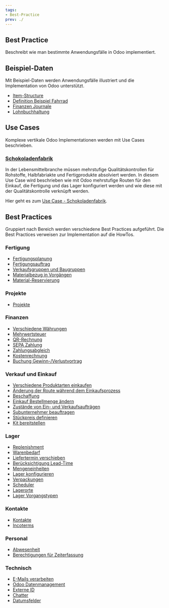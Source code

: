 ```yaml
---
tags:
- Best-Practice
prev: ./
---
```

## Best Practice

Beschreibt wie man bestimmte Anwendungsfälle in Odoo implementiert.

## Beispiel-Daten

Mit Beispiel-Daten werden Anwendungsfälle illustriert und die Implementation von Odoo unterstützt.

* [Item-Structure](Best%20Practice%20Item%20Structure.md)
* [Definition Beispiel Fahrrad](Best%20Practice%20Definition%20Beispiel%20Fahrrad.md)
* [Finanzen Journale](Best%20Practice%20Finanzen%20Journale.md)
* [Lohnbuchhaltung](Best%20Practice%20Lohnbuchhaltung.md)

## Use Cases

Komplexe vertikale Odoo Implementationen werden mit Use Cases beschrieben.

### [Schokoladenfabrik](Use%20Case%20Schokoladenfabrik.md)

In der Lebensmittelbranche müssen mehrstufige Qualitätskontrollen für Rohstoffe, Halbfabriakte und Fertigprodukte absolviert werden. In diesem Use Case wird beschrieben wie mit Odoo mehrstufige Routen für den Einkauf, die Fertigung und das Lager konfiguriert werden und wie diese mit der Qualitätskontrolle verknüpft werden.

Hier geht es zum [Use Case - Schokoladenfabrik](Use%20Case%20Schokoladenfabrik.md).

## Best Practices

Gruppiert nach Bereich werden verschiedene Best Practices aufgeführt. Die Best Practices verweisen zur Implementation auf die HowTos.

### Fertigung

* [Fertigungsplanung](Best%20Practice%20Fertigungsplanung.md)
* [Fertigungsauftrag](Best%20Practice%20Fertigungsauftrag.md)
* [Verkaufsgruppen und Baugruppen](Best%20Practice%20Verkaufsgruppen%20und%20Baugruppen.md)
* [Materialbezug in Vorgängen](Best%20Practice%20Materialbezug%20in%20Vorgängen.md)
* [Material-Reservierung](Best%20Practice%20Material%20Reservierung.md)

### Projekte

* [Projekte](Best%20Practice%20Projekte.md)

### Finanzen

* [Verschiedene Währungen](Best%20Practice%20Verschiedene%20Währungen.md)
* [Mehrwertsteuer](Best%20Practice%20Mehrwertsteuer.md)
* [QR-Rechnung](Best%20Practice%20QR%20Rechnung.md)
* [SEPA Zahlung](Best%20Pratice%20SEPA%20Zahlung.md)
* [Zahlungsabgleich](Best%20Pratice%20Zahlungsabgleich.md)
* [Kostenrechnung](Best%20Pratice%20Kostenrechnung.md)
* [Buchung Gewinn-/Verlustvortrag](Best%20Practice%20Buchung%20Gewinn-Verlust-Vortrag.md)

### Verkauf und Einkauf

* [Verschiedene Produktarten einkaufen](Best%20Practice%20Verschiedene%20Produktarten%20einkaufen.md)
* [Änderung der Route während dem Einkaufsprozess](Best%20Practice%20Änderung%20der%20Route%20während%20dem%20Einkaufsprozess.md)
* [Beschaffung](Best%20Practice%20Beschaffung.md)
* [Einkauf Bestellmenge ändern](Best%20Practice%20Einkauf%20Bestellmenge%20ändern.md)
* [Zustände von Ein- und Verkaufsaufträgen](Best%20Practice%20Zustände%20von%20Ein-%20und%20Verkausfauträgen.md)
* [Subunternehmer beauftragen](Best%20Practice%20Subunternehmer%20beauftragen.md)
* [Stückpreis definieren](Best%20Practice%20Stückpreis%20definieren.md)
* [Kit bereitstellen](Best%20Practice%20Verkauf%20Kit%20bereitstellen.md)

### Lager

* [Replenishment](Best%20Practice%20Replenishment.md)
* [Warenbedarf](Best%20Practice%20Warenbedarf.md)
* [Liefertermin verschieben](Best%20Practice%20Liefertermin%20verschieben.md)
* [Berücksichtigung Lead-Time](Best%20Practice%20Berücksichtigung%20Lead%20Time.md)
* [Mengeneinheiten](Best%20Practice%20Mengeneinheiten.md)
* [Lager konfigurieren](Best%20Practice%20Lager%20konfigurieren.md)
* [Verpackungen](Best%20Practice%20Verpackungen.md)
* [Scheduler](Best%20Practice%20Scheduler.md)
* [Lagerorte](Best%20Practice%20Lagerorte.md)
* [Lager Vorgangstypen](Best%20Practice%20Lager%20Vorgangstypen.md)

### Kontakte

* [Kontakte](Best%20Practice%20Kontakte.md)
* [Incoterms](Best%20Practice%20Incoterms.md)

### Personal

* [Abwesenheit](Best%20Practice%20Abwesenheit.md)
* [Berechtigungen für Zeiterfassung](Best%20Practice%20Berechtigungen%20für%20Zeiterfassung.md)

### Technisch

* [E-Mails verarbeiten](Best%20Practice%20E-Mails%20verarbeiten.md)
* [Odoo Datenmanagement](Best%20Practice%20Odoo%20Datenmanagement.md)
* [Externe ID](Best%20Practice%20Externe%20ID.md)
* [Chatter](Best%20Practice%20Chatter.md)
* [Datumsfelder](Best%20Practice%20Datumsfelder.md)